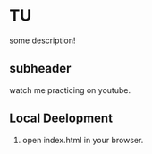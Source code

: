 # TU


some description!

## subheader

watch me practicing on youtube.
## Local Deelopment
1. open index.html in your browser.